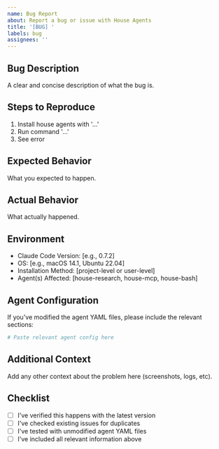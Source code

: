 ```yaml
---
name: Bug Report
about: Report a bug or issue with House Agents
title: '[BUG] '
labels: bug
assignees: ''
---
```


## Bug Description

A clear and concise description of what the bug is.

## Steps to Reproduce

1. Install house agents with '...'
2. Run command '...'
3. See error

## Expected Behavior

What you expected to happen.

## Actual Behavior

What actually happened.

## Environment

- Claude Code Version: [e.g., 0.7.2]
- OS: [e.g., macOS 14.1, Ubuntu 22.04]
- Installation Method: [project-level or user-level]
- Agent(s) Affected: [house-research, house-mcp, house-bash]

## Agent Configuration

If you've modified the agent YAML files, please include the relevant sections:

```yaml
# Paste relevant agent config here
```

## Additional Context

Add any other context about the problem here (screenshots, logs, etc).

## Checklist

- [ ] I've verified this happens with the latest version
- [ ] I've checked existing issues for duplicates
- [ ] I've tested with unmodified agent YAML files
- [ ] I've included all relevant information above
